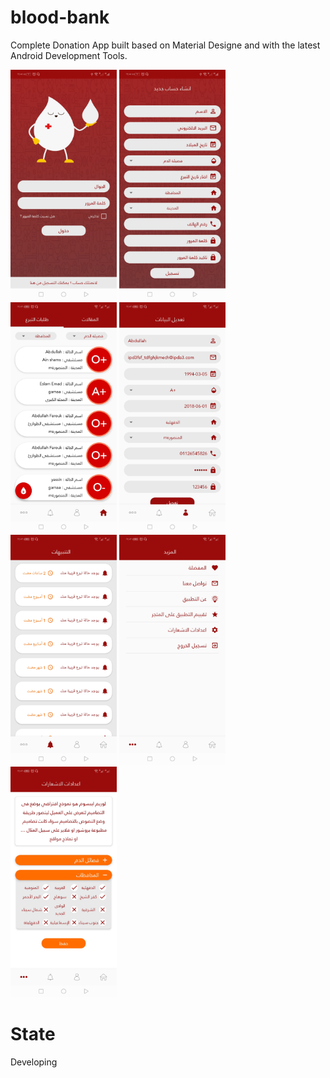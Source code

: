 # blood-bank

Complete Donation App built based on Material Designe and with the latest Android Development Tools.

<p float="left">
  <img src="https://github.com/himahamed126/blood-bank/blob/master/Art/img_1.jpg?raw=true" width="170" />
  <img src="https://github.com/himahamed126/blood-bank/blob/master/Art/img_2.jpg?raw=true" width="170" />
  <img src="https://github.com/himahamed126/blood-bank/blob/master/Art/img_3.jpg?raw=true" width="170" />
  <img src="https://github.com/himahamed126/blood-bank/blob/master/Art/img_4.jpg?raw=true" width="170" />
  <img src="https://github.com/himahamed126/blood-bank/blob/master/Art/img_5.jpg?raw=true" width="170" />
  <img src="https://github.com/himahamed126/blood-bank/blob/master/Art/img_6.jpg?raw=true" width="170" />
  <img src="https://github.com/himahamed126/blood-bank/blob/master/Art/img_7.jpg?raw=true" width="170" />
</p>

# State
Developing
